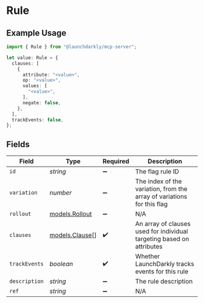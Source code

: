 # Rule

## Example Usage

```typescript
import { Rule } from "@launchdarkly/mcp-server";

let value: Rule = {
  clauses: [
    {
      attribute: "<value>",
      op: "<value>",
      values: [
        "<value>",
      ],
      negate: false,
    },
  ],
  trackEvents: false,
};
```

## Fields

| Field                                                                  | Type                                                                   | Required                                                               | Description                                                            |
| ---------------------------------------------------------------------- | ---------------------------------------------------------------------- | ---------------------------------------------------------------------- | ---------------------------------------------------------------------- |
| `id`                                                                   | *string*                                                               | :heavy_minus_sign:                                                     | The flag rule ID                                                       |
| `variation`                                                            | *number*                                                               | :heavy_minus_sign:                                                     | The index of the variation, from the array of variations for this flag |
| `rollout`                                                              | [models.Rollout](../models/rollout.md)                                 | :heavy_minus_sign:                                                     | N/A                                                                    |
| `clauses`                                                              | [models.Clause](../models/clause.md)[]                                 | :heavy_check_mark:                                                     | An array of clauses used for individual targeting based on attributes  |
| `trackEvents`                                                          | *boolean*                                                              | :heavy_check_mark:                                                     | Whether LaunchDarkly tracks events for this rule                       |
| `description`                                                          | *string*                                                               | :heavy_minus_sign:                                                     | The rule description                                                   |
| `ref`                                                                  | *string*                                                               | :heavy_minus_sign:                                                     | N/A                                                                    |